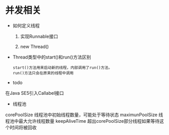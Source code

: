 # 并发相关

* 如何定义线程

   1. 实现Runnable接口

   1. new Thread()

* Thread类型中的start()和run()方法区别

    ```
    start()方法用来启动新的线程，内部调用了run()方法。
    run()方法只会在原来的线程中调用
    ```

* todo

在Java SE5引入Callabel接口

- 线程池

corePoolSize        线程池中初始线程数量，可能处于等待状态
maximunPoolSize     线程池中最大允许线程数量
keepAliveTime       超出corePoolSize部分线程如果等待这个时间将被回收
